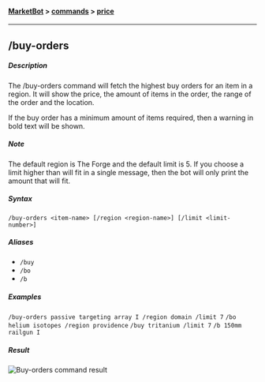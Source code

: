 #### [MarketBot](/MarketBot) > [commands](/MarketBot/commands) > [price](/MarketBot/commands/buy-orders)

---

## /buy-orders
##### Description
The /buy-orders command will fetch the highest buy orders for an item in a region. It will show the price, the amount of items in the order, the range of the order and the location.

If the buy order has a minimum amount of items required, then a warning in bold text will be shown.

##### Note
The default region is The Forge and the default limit is 5. If you choose a limit higher than will fit in a single message, then the bot will only print the amount that will fit.

##### Syntax
`/buy-orders <item-name> [/region <region-name>] [/limit <limit-number>]`

##### Aliases
* `/buy`
* `/bo`
* `/b`

##### Examples
`/buy-orders passive targeting array I /region domain /limit 7`
`/bo helium isotopes /region providence`
`/buy tritanium /limit 7`
`/b 150mm railgun I`

##### Result
![Buy-orders command result](https://user-images.githubusercontent.com/3472373/32986178-421f535a-cccc-11e7-815a-04ab9c1d77d9.png)
